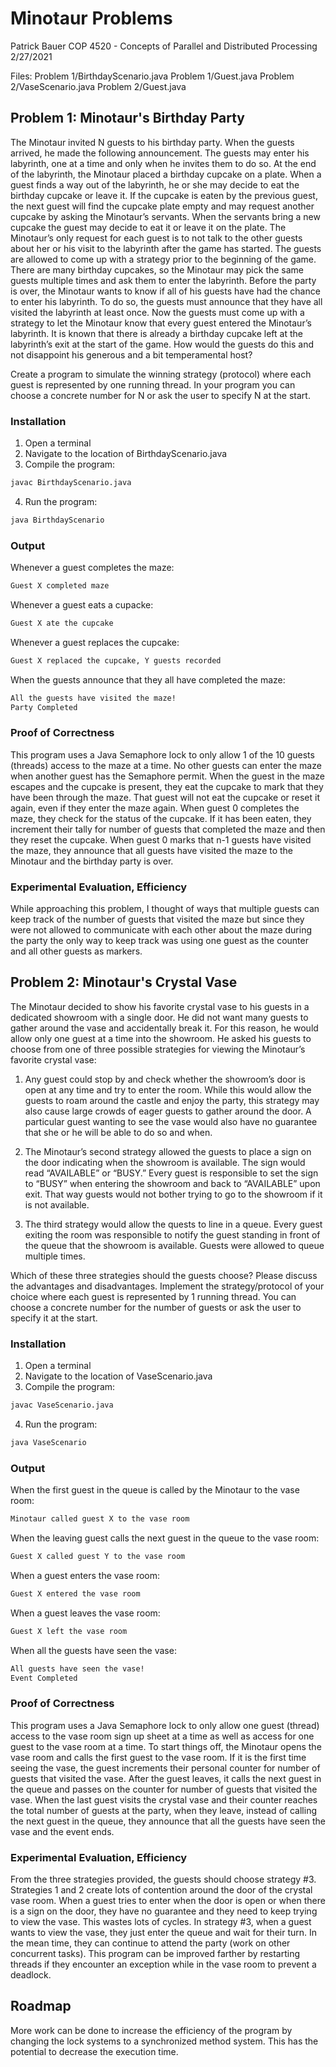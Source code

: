 # Minotaur Problems

Patrick Bauer
COP 4520 - Concepts of Parallel and Distributed Processing
2/27/2021

Files:
Problem 1/BirthdayScenario.java
Problem 1/Guest.java
Problem 2/VaseScenario.java
Problem 2/Guest.java

## Problem 1: Minotaur's Birthday Party

The Minotaur invited N guests to his birthday party. When the guests arrived, he made the following
announcement. The guests may enter his labyrinth, one at a time and only when he invites them to do
so. At the end of the labyrinth, the Minotaur placed a birthday cupcake on a plate. When a guest
finds a way out of the labyrinth, he or she may decide to eat the birthday cupcake or leave it. If
the cupcake is eaten by the previous guest, the next guest will find the cupcake plate empty and
may request another cupcake by asking the Minotaur’s servants. When the servants bring a new
cupcake the guest may decide to eat it or leave it on the plate. The Minotaur’s only request for
each guest is to not talk to the other guests about her or his visit to the labyrinth after the
game has started. The guests are allowed to come up with a strategy prior to the beginning of the
game. There are many birthday cupcakes, so the Minotaur may pick the same guests multiple times and
ask them to enter the labyrinth. Before the party is over, the Minotaur wants to know if all of his
guests have had the chance to enter his labyrinth. To do so, the guests must announce that they
have all visited the labyrinth at least once. Now the guests must come up with a strategy to let
the Minotaur know that every guest entered the Minotaur’s labyrinth. It is known that there is
already a birthday cupcake left at the labyrinth’s exit at the start of the game. How would the
guests do this and not disappoint his generous and a bit temperamental host?

Create a program to simulate the winning strategy (protocol) where each guest is represented by one
running thread. In your program you can choose a concrete number for N or ask the user to specify N
at the start.

### Installation

1. Open a terminal
2. Navigate to the location of BirthdayScenario.java
3. Compile the program:
```bash
javac BirthdayScenario.java
```
4. Run the program:
```bash
java BirthdayScenario
```

### Output

Whenever a guest completes the maze:
```bash
Guest X completed maze
```

Whenever a guest eats a cupacke:
```bash
Guest X ate the cupcake
```

Whenever a guest replaces the cupcake:
```bash
Guest X replaced the cupcake, Y guests recorded
```

When the guests announce that they all have completed the maze:
```bash
All the guests have visited the maze!
Party Completed
```

### Proof of Correctness

This program uses a Java Semaphore lock to only allow 1 of the 10 guests (threads) access to the
maze at a time. No other guests can enter the maze when another guest has the Semaphore permit.
When the guest in the maze escapes and the cupcake is present, they eat the cupcake to mark that
they have been through the maze. That guest will not eat the cupcake or reset it again, even if
they enter the maze again. When guest 0 completes the maze, they check for the status of the
cupcake. If it has been eaten, they increment their tally for number of guests that completed the
maze and then they reset the cupcake. When guest 0 marks that n-1 guests have visited the maze,
they announce that all guests have visited the maze to the Minotaur and the birthday party is over.

### Experimental Evaluation, Efficiency

While approaching this problem, I thought of ways that multiple guests can keep track of the number
of guests that visited the maze but since they were not allowed to communicate with each other
about the maze during the party the only way to keep track was using one guest as the counter and
all other guests as markers.

## Problem 2: Minotaur's Crystal Vase

The Minotaur decided to show his favorite crystal vase to his guests in a dedicated showroom with a
single door. He did not want many guests to gather around the vase and accidentally break it. For
this reason, he would allow only one guest at a time into the showroom. He asked his guests to
choose from one of three possible strategies for viewing the Minotaur’s favorite crystal vase:

1) Any guest could stop by and check whether the showroom’s door is open at any time and try to
enter the room. While this would allow the guests to roam around the castle and enjoy the party,
this strategy may also cause large crowds of eager guests to gather around the door. A particular
guest wanting to see the vase would also have no guarantee that she or he will be able to do so and
when.

2) The Minotaur’s second strategy allowed the guests to place a sign on the door indicating when
the showroom is available. The sign would read “AVAILABLE” or “BUSY.” Every guest is responsible
to set the sign to “BUSY” when entering the showroom and back to “AVAILABLE” upon exit. That way
guests would not bother trying to go to the showroom if it is not available.

3) The third strategy would allow the quests to line in a queue. Every guest exiting the room was
responsible to notify the guest standing in front of the queue that the showroom is available.
Guests were allowed to queue multiple times.

Which of these three strategies should the guests choose? Please discuss the advantages and
disadvantages. Implement the strategy/protocol of your choice where each guest is represented by 1
running thread. You can choose a concrete number for the number of guests or ask the user to
specify it at the start.

### Installation

1. Open a terminal
2. Navigate to the location of VaseScenario.java
3. Compile the program:
```bash
javac VaseScenario.java
```
4. Run the program:
```bash
java VaseScenario
```

### Output

When the first guest in the queue is called by the Minotaur to the vase room:
```bash
Minotaur called guest X to the vase room
```

When the leaving guest calls the next guest in the queue to the vase room:
```bash
Guest X called guest Y to the vase room
```

When a guest enters the vase room:
```bash
Guest X entered the vase room
```

When a guest leaves the vase room:
```bash
Guest X left the vase room
```

When all the guests have seen the vase:
```bash
All guests have seen the vase!
Event Completed
```

### Proof of Correctness

This program uses a Java Semaphore lock to only allow one guest (thread) access to the vase room
sign up sheet at a time as well as access for one guest to the vase room at a time. To start things
off, the Minotaur opens the vase room and calls the first guest to the vase room. If it is the
first time seeing the vase, the guest increments their personal counter for number of guests that
visited the vase. After the guest leaves, it calls the next guest in the queue and passes on the
counter for number of guests that visited the vase. When the last guest visits the crystal vase
and their counter reaches the total number of guests at the party, when they leave, instead of
calling the next guest in the queue, they announce that all the guests have seen the vase and the
event ends.

### Experimental Evaluation, Efficiency

From the three strategies provided, the guests should choose strategy #3. Strategies 1 and 2 create
lots of contention around the door of the crystal vase room. When a guest tries to enter when the
door is open or when there is a sign on the door, they have no guarantee and they need to keep
trying to view the vase. This wastes lots of cycles. In strategy #3, when a guest wants to view the
vase, they just enter the queue and wait for their turn. In the mean time, they can continue to
attend the party (work on other concurrent tasks).
This program can be improved farther by restarting threads if they encounter an exception while in
the vase room to prevent a deadlock.

## Roadmap

More work can be done to increase the efficiency of the program by changing the lock systems to
a synchronized method system. This has the potential to decrease the execution time.